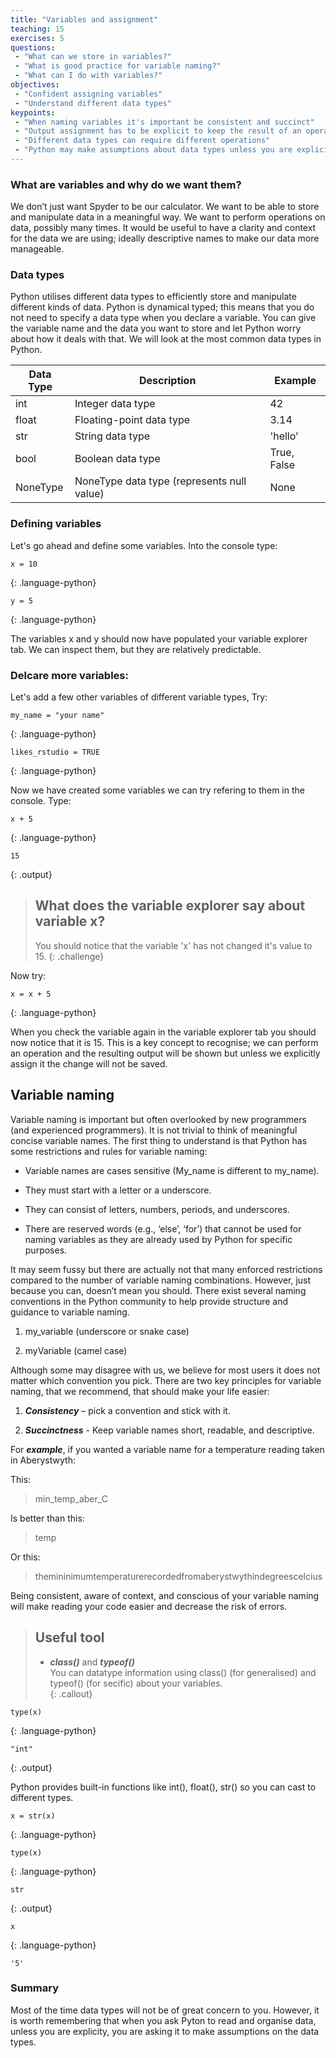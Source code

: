 ```yaml
---
title: "Variables and assignment"
teaching: 15
exercises: 5
questions:
 - "What can we store in variables?"
 - "What is good practice for variable naming?"
 - "What can I do with variables?"
objectives:
 - "Confident assigning variables"
 - "Understand different data types"
keypoints:
 - "When naming variables it's important be consistent and succinct"
 - "Output assignment has to be explicit to keep the result of an operation"
 - "Different data types can require different operations"
 - "Python may make assumptions about data types unless you are explicit"
---
```


### What are variables and why do we want them?
We don’t just want Spyder to be our calculator. We want to be able to store and manipulate data in a meaningful way. We want to perform operations on data, possibly many times. It would be useful to have a clarity and context for the data we are using; ideally descriptive names to make our data more manageable.

### Data types 
Python utilises different data types to efficiently store and manipulate different kinds of data. Python is dynamical typed; this means that you do not need to specify a data type when you declare a variable. You can give the variable name and the data you want to store and let Python worry about how it deals with that. We will look at the most common data types in Python.
  
| Data Type       | Description                                     | Example                     |
|-----------------|-------------------------------------------------|-----------------------------|
| int             | Integer data type                               | 42                          |
| float           | Floating-point data type                        | 3.14                        |
| str             | String data type                                | 'hello'                     |
| bool            | Boolean data type                               | True, False                 |
| NoneType        | NoneType data type (represents null value)      | None                        |
  
  
### Defining variables
Let's go ahead and define some variables. Into the console type:  

```
x = 10
```
{: .language-python}  

```
y = 5
```
{: .language-python}


The variables x and y should now have populated your variable explorer tab. We can inspect them, but they are relatively predictable. 

### Delcare more variables:
Let's add a few other variables of different variable types, Try:

```
my_name = "your name"
```
{: .language-python}

```
likes_rstudio = TRUE
```
{: .language-python}
  

Now we have created some variables we can try refering to them in the console. Type:  

```
x + 5
```
{: .language-python}

```
15
```
{: .output}


> ## What does the variable explorer say about variable x?
> You should notice that the variable 'x' has not changed it's value to 15.
{: .challenge}

Now try:
```
x = x + 5
```
{: .language-python}

When you check the variable again in the variable explorer tab you should now notice that it is 15. This is a key concept to recognise; we can perform an operation and the resulting output will be shown but unless we explicitly assign it the change will not be saved.

## Variable naming

Variable naming is important but often overlooked by new programmers (and experienced programmers). It is not trivial to think of meaningful concise variable names. The first thing to understand is that Python has some restrictions and rules for variable naming:  

 
* Variable names are cases sensitive (My_name is different to my_name).  

* They must start with a letter or a underscore. 

* They can consist of letters, numbers, periods, and underscores.  

* There are reserved words (e.g., ‘else’, ‘for’) that cannot be used for naming variables as they are already used by Python for specific purposes.  

 
It may seem fussy but there are actually not that many enforced restrictions compared to the number of variable naming combinations. However, just because you can, doesn’t mean you should. There exist several naming conventions in the Python community to help provide structure and guidance to variable naming. 

 

1. my_variable (underscore or snake case) 

2. myVariable (camel case) 

 

Although some may disagree with us, we believe for most users it does not matter which convention you pick. There are two key principles for variable naming, that we recommend, that should make your life easier: 

 

1. ***Consistency*** – pick a convention and stick with it. 

2. ***Succinctness*** - Keep variable names short, readable, and descriptive. 

 

For ***example***, if you wanted a variable name for a temperature reading taken in Aberystwyth: 


This: 

>min_temp_aber_C 


Is better than this: 

>temp 
 

Or this: 

>themininimumtemperaturerecordedfromaberystwythindegreescelcius 

 
Being consistent, aware of context, and conscious of your variable naming will make reading your code easier and decrease the risk of errors.   

>## Useful tool
>* ***class()*** and ***typeof()***  
>You can datatype information using class() (for generalised) and typeof() (for secific) about your variables.  
{: .callout}

```
type(x)
```
{: .language-python}

```
"int"
```
{: .output}


Python provides built-in functions like int(), float(), str() so you can cast to different types.

```
x = str(x)
```
{: .language-python}


```
type(x)
```
{: .language-python}

```
str
```
{: .output}

```
x
```
{: .language-python}

```
'5'
```

### Summary

Most of the time data types will not be of great concern to you. However, it is worth remembering that when you ask Pyton to read and organise data, unless you are explicity, you are asking it to make assumptions on the data types.
